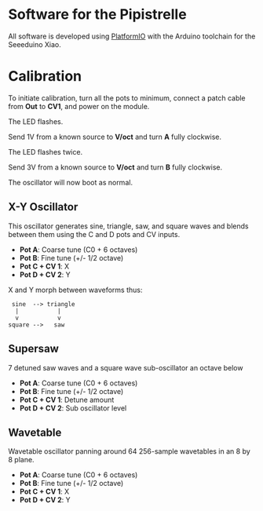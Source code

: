 # Software for the Pipistrelle

All software is developed using [PlatformIO](https://platformio.org/) with the
Arduino toolchain for the Seeeduino Xiao.

# Calibration

To initiate calibration, turn all the pots to minimum, connect a patch cable
from **Out** to **CV1**, and power on the module.

The LED flashes.

Send 1V from a known source to **V/oct** and turn **A** fully clockwise.

The LED flashes twice.

Send 3V from a known source to **V/oct** and turn **B** fully clockwise.

The oscillator will now boot as normal.

## X-Y Oscillator

This oscillator generates sine, triangle, saw, and square waves and blends
between them using the C and D pots and CV inputs.

- **Pot A**: Coarse tune (C0 + 6 octaves)
- **Pot B**: Fine tune (+/- 1/2 octave)
- **Pot C + CV 1**: X
- **Pot D + CV 2**: Y

X and Y morph between waveforms thus:

     sine  --> triangle
      |           |
      v           v
    square -->   saw

## Supersaw

7 detuned saw waves and a square wave sub-oscillator an octave below

- **Pot A**: Coarse tune (C0 + 6 octaves)
- **Pot B**: Fine tune (+/- 1/2 octave)
- **Pot C + CV 1**: Detune amount
- **Pot D + CV 2**: Sub oscillator level

## Wavetable

Wavetable oscillator panning around 64 256-sample wavetables in an 8 by 8
plane.

- **Pot A**: Coarse tune (C0 + 6 octaves)
- **Pot B**: Fine tune (+/- 1/2 octave)
- **Pot C + CV 1**: X
- **Pot D + CV 2**: Y
